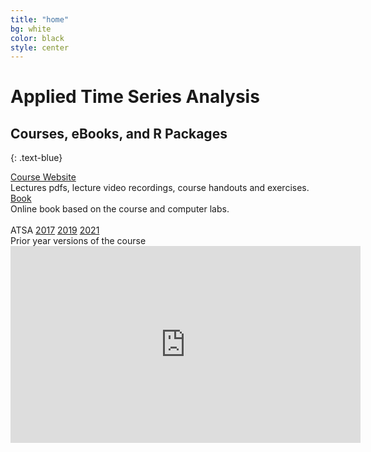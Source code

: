 ```yaml
---
title: "home"
bg: white
color: black
style: center
---
```

# Applied Time Series Analysis
## Courses, eBooks, and R Packages
{: .text-blue}

<div id="coursescontainer">
<div id="coursesbox">
<a class="boxlinks"  href="https://nwfsc-timeseries.github.io/atsa/">Course Website</a><br>
Lectures pdfs, lecture video recordings, course handouts and exercises.
</div>
<div id="coursesbox">
<a class="boxlinks" href="https://nwfsc-timeseries.github.io/atsa-labs/">Book</a><br>
Online book based on the course and computer labs.<br>
</div>
</br>
<div id="coursesbox">
ATSA <a class="boxlinks" href="https://nwfsc-timeseries.github.io/atsa2017/">2017</a> <a class="boxlinks" href="https://nwfsc-timeseries.github.io/atsa2019/">2019</a> <a class="boxlinks" href="https://nwfsc-timeseries.github.io/atsa2021/">2021</a><br>
Prior year versions of the course<br>
</div>
<div id="coursesbox">
<iframe width="560" height="315" src="https://www.youtube.com/embed/videoseries?list=PLA5yNsxyt7sC3B4qhj_sMgGWqWWaSerq-" frameborder="0" allow="autoplay; encrypted-media" allowfullscreen></iframe>
</div>
</div>
